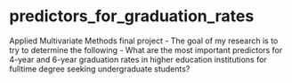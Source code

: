 # predictors_for_graduation_rates
Applied Multivariate Methods final project - The goal of my research is to try to determine the following - What are the most important predictors for 4-year and 6-year graduation rates in higher education institutions for fulltime degree seeking undergraduate students?

